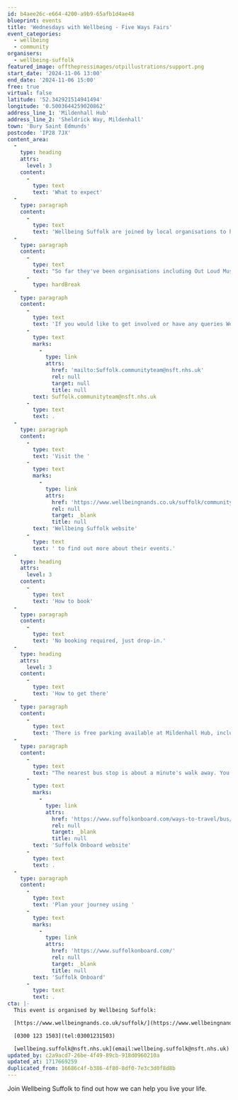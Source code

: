 ```yaml
---
id: b4aee26c-e664-4200-a9b9-65afb1d4ae48
blueprint: events
title: 'Wednesdays with Wellbeing - Five Ways Fairs'
event_categories:
  - wellbeing
  - community
organisers:
  - wellbeing-suffolk
featured_image: offthepressimages/otpillustrations/support.png
start_date: '2024-11-06 13:00'
end_date: '2024-11-06 15:00'
free: true
virtual: false
latitude: '52.342921514941494'
longitude: '0.5003644259020862'
address_line_1: 'Mildenhall Hub'
address_line_2: 'Sheldrick Way, Mildenhall'
town: 'Bury Saint Edmunds'
postcode: 'IP28 7JX'
content_area:
  -
    type: heading
    attrs:
      level: 3
    content:
      -
        type: text
        text: 'What to expect'
  -
    type: paragraph
    content:
      -
        type: text
        text: 'Wellbeing Suffolk are joined by local organisations to help you find the support you need. '
  -
    type: paragraph
    content:
      -
        type: text
        text: "So far they've been organisations including Out Loud Music, Suffolk Libraries, KMT Rising, Ipswich Community Media and many more. "
      -
        type: hardBreak
  -
    type: paragraph
    content:
      -
        type: text
        text: 'If you would like to get involved or have any queries Wellbeing Wednesdays, get in touch with our community team via email '
      -
        type: text
        marks:
          -
            type: link
            attrs:
              href: 'mailto:Suffolk.communityteam@nsft.nhs.uk'
              rel: null
              target: null
              title: null
        text: Suffolk.communityteam@nsft.nhs.uk
      -
        type: text
        text: .
  -
    type: paragraph
    content:
      -
        type: text
        text: 'Visit the '
      -
        type: text
        marks:
          -
            type: link
            attrs:
              href: 'https://www.wellbeingnands.co.uk/suffolk/community-events/'
              rel: null
              target: _blank
              title: null
        text: 'Wellbeing Suffolk website'
      -
        type: text
        text: ' to find out more about their events.'
  -
    type: heading
    attrs:
      level: 3
    content:
      -
        type: text
        text: 'How to book'
  -
    type: paragraph
    content:
      -
        type: text
        text: 'No booking required, just drop-in.'
  -
    type: heading
    attrs:
      level: 3
    content:
      -
        type: text
        text: 'How to get there'
  -
    type: paragraph
    content:
      -
        type: text
        text: 'There is free parking available at Mildenhall Hub, including Blue Badge bays.'
  -
    type: paragraph
    content:
      -
        type: text
        text: "The nearest bus stop is about a minute's walk away. You can find up-to-date bus timetables on the "
      -
        type: text
        marks:
          -
            type: link
            attrs:
              href: 'https://www.suffolkonboard.com/ways-to-travel/bus/'
              rel: null
              target: _blank
              title: null
        text: 'Suffolk Onboard website'
      -
        type: text
        text: .
  -
    type: paragraph
    content:
      -
        type: text
        text: 'Plan your journey using '
      -
        type: text
        marks:
          -
            type: link
            attrs:
              href: 'https://www.suffolkonboard.com/'
              rel: null
              target: _blank
              title: null
        text: 'Suffolk Onboard'
      -
        type: text
        text: .
cta: |-
  This event is organised by Wellbeing Suffolk:

  [https://www.wellbeingnands.co.uk/suffolk/](https://www.wellbeingnands.co.uk/suffolk/) 

  [0300 123 1503](tel:03001231503)

  [wellbeing.suffolk@nsft.nhs.uk](email:wellbeing.suffolk@nsft.nhs.uk)
updated_by: c2a9acd7-26be-4f49-89cb-918d0960210a
updated_at: 1717669259
duplicated_from: 16686c4f-b386-4f80-8df0-7e3c3d0f8d8b
---
```

Join Wellbeing Suffolk to find out how we can help you live your life.